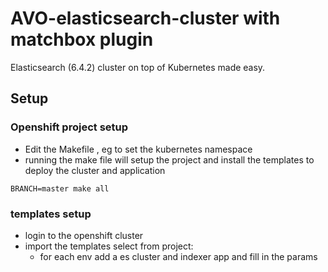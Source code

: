 # AVO-elasticsearch-cluster with matchbox plugin
Elasticsearch (6.4.2) cluster on top of Kubernetes made easy.


## Setup
### Openshift project setup
- Edit the Makefile , eg to set the kubernetes namespace 
- running the make file will setup the project and install the templates to deploy the cluster and application
```
BRANCH=master make all

```
### templates setup
- login to the openshift cluster
- import the templates select from project:
  - for each env add a es cluster and indexer app and fill in the params

